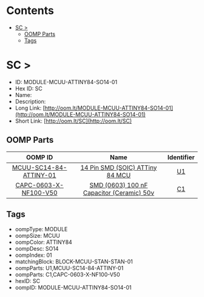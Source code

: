 



Contents
========

* [SC > ](#sc--)
	* [OOMP Parts](#oomp-parts)
	* [Tags](#tags)

# SC > 

- ID: MODULE-MCUU-ATTINY84-SO14-01
- Hex ID: SC
- Name: 
- Description: 
- Long Link: [http://oom.lt/MODULE-MCUU-ATTINY84-SO14-01](http://oom.lt/MODULE-MCUU-ATTINY84-SO14-01)
- Short Link: [http://oom.lt/SC](http://oom.lt/SC)

## OOMP Parts
  

|OOMP ID|Name|Identifier|
| :---: | :---: | :---: |
|[MCUU-SC14-84-ATTINY-01](https://github.com/oomlout/oomlout_OOMP_parts/tree/main/MCUU-SC14-84-ATTINY-01/)|[14 Pin SMD (SOIC) ATTiny 84 MCU](https://github.com/oomlout/oomlout_OOMP_parts/tree/main/MCUU-SC14-84-ATTINY-01/)|[U1](https://github.com/oomlout/oomlout_OOMP_parts/tree/main/MCUU-SC14-84-ATTINY-01/)|
|[CAPC-0603-X-NF100-V50](https://github.com/oomlout/oomlout_OOMP_parts/tree/main/CAPC-0603-X-NF100-V50/)|[SMD (0603) 100 nF Capacitor (Ceramic) 50v](https://github.com/oomlout/oomlout_OOMP_parts/tree/main/CAPC-0603-X-NF100-V50/)|[C1](https://github.com/oomlout/oomlout_OOMP_parts/tree/main/CAPC-0603-X-NF100-V50/)|

## Tags

- oompType: MODULE
- oompSize: MCUU
- oompColor: ATTINY84
- oompDesc: SO14
- oompIndex: 01
- matchingBlock: BLOCK-MCUU-STAN-STAN-01
- oompParts: U1,MCUU-SC14-84-ATTINY-01
- oompParts: C1,CAPC-0603-X-NF100-V50
- hexID: SC
- oompID: MODULE-MCUU-ATTINY84-SO14-01
